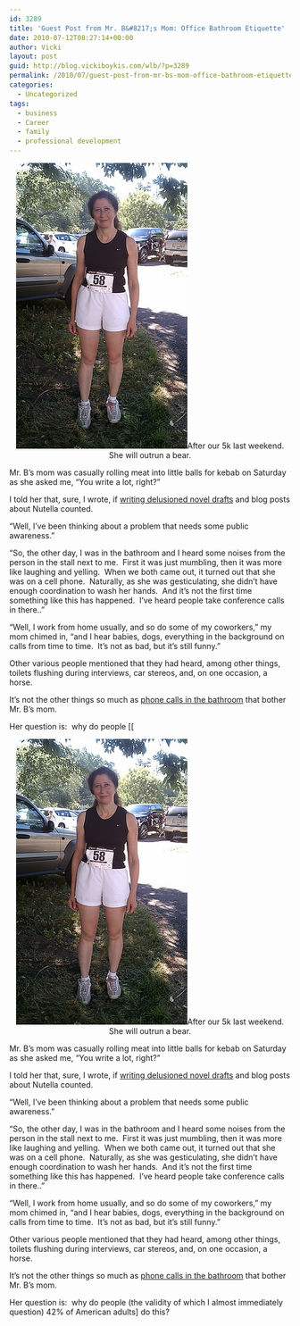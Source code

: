 ```yaml
---
id: 3289
title: 'Guest Post from Mr. B&#8217;s Mom: Office Bathroom Etiquette'
date: 2010-07-12T08:27:14+00:00
author: Vicki
layout: post
guid: http://blog.vickiboykis.com/wlb/?p=3289
permalink: /2010/07/guest-post-from-mr-bs-mom-office-bathroom-etiquette/
categories:
  - Uncategorized
tags:
  - business
  - Career
  - family
  - professional development
---
```

<p style="text-align: center;">
  <a href="https://raw.githubusercontent.com/veekaybee/wlb/gh-pages/assets/images/2010/07/IMAG0192.jpg"><img class="aligncenter size-full wp-image-3291" title="IMAG0192" src="https://raw.githubusercontent.com/veekaybee/wlb/gh-pages/assets/images/2010/07/IMAG0192.jpg" alt="" width="307" height="512" /></a>After our 5k last weekend. She will outrun a bear.
</p>

Mr. B&#8217;s mom was casually rolling meat into little balls for kebab on Saturday as she asked me, &#8220;You write a lot, right?&#8221;

I told her that, sure, I wrote, if [writing delusioned novel drafts](http://blog.vickiboykis.com/wlb/2010/02/18/im-going-to-fire-my-editor/) and blog posts about Nutella counted.

&#8220;Well, I&#8217;ve been thinking about a problem that needs some public awareness.&#8221;

&#8220;So, the other day, I was in the bathroom and I heard some noises from the person in the stall next to me.  First it was just mumbling, then it was more like laughing and yelling.  When we both came out, it turned out that she was on a cell phone.  Naturally, as she was gesticulating, she didn&#8217;t have enough coordination to wash her hands.  And it&#8217;s not the first time something like this has happened.  I&#8217;ve heard people take conference calls in there..&#8221;

&#8220;Well, I work from home usually, and so do some of my coworkers,&#8221; my mom chimed in, &#8220;and I hear babies, dogs, everything in the background on calls from time to time.  It&#8217;s not as bad, but it&#8217;s still funny.&#8221;

Other various people mentioned that they had heard, among other things, toilets flushing during interviews, car stereos, and, on one occasion, a horse.

It&#8217;s not the other things so much as [phone calls in the bathroom](http://www.snopes.com/embarrass/mistaken/stall.asp) that bother Mr. B&#8217;s mom.

Her question is:  why do people [[<p style="text-align: center;">
  <a href="https://raw.githubusercontent.com/veekaybee/wlb/gh-pages/assets/images/2010/07/IMAG0192.jpg"><img class="aligncenter size-full wp-image-3291" title="IMAG0192" src="https://raw.githubusercontent.com/veekaybee/wlb/gh-pages/assets/images/2010/07/IMAG0192.jpg" alt="" width="307" height="512" /></a>After our 5k last weekend. She will outrun a bear.
</p>

Mr. B&#8217;s mom was casually rolling meat into little balls for kebab on Saturday as she asked me, &#8220;You write a lot, right?&#8221;

I told her that, sure, I wrote, if [writing delusioned novel drafts](http://blog.vickiboykis.com/wlb/2010/02/18/im-going-to-fire-my-editor/) and blog posts about Nutella counted.

&#8220;Well, I&#8217;ve been thinking about a problem that needs some public awareness.&#8221;

&#8220;So, the other day, I was in the bathroom and I heard some noises from the person in the stall next to me.  First it was just mumbling, then it was more like laughing and yelling.  When we both came out, it turned out that she was on a cell phone.  Naturally, as she was gesticulating, she didn&#8217;t have enough coordination to wash her hands.  And it&#8217;s not the first time something like this has happened.  I&#8217;ve heard people take conference calls in there..&#8221;

&#8220;Well, I work from home usually, and so do some of my coworkers,&#8221; my mom chimed in, &#8220;and I hear babies, dogs, everything in the background on calls from time to time.  It&#8217;s not as bad, but it&#8217;s still funny.&#8221;

Other various people mentioned that they had heard, among other things, toilets flushing during interviews, car stereos, and, on one occasion, a horse.

It&#8217;s not the other things so much as [phone calls in the bathroom](http://www.snopes.com/embarrass/mistaken/stall.asp) that bother Mr. B&#8217;s mom.

Her question is:  why do people [](http://www.switched.com/2009/05/11/42-percent-of-americans-use-their-cell-phones-in-the-bathroom/) (the validity of which I almost immediately question) 42% of American adults] do this?